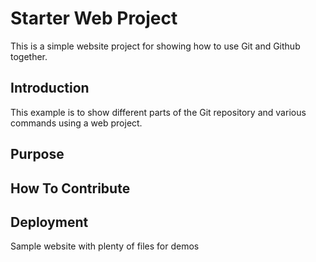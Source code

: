 # Starter Web Project

This is a simple website project for
showing how to use Git and Github together.

## Introduction

This example is to show different parts
of the Git repository and various commands
using a web project. 

## Purpose

## How To Contribute

## Deployment
Sample website with plenty of files for demos
